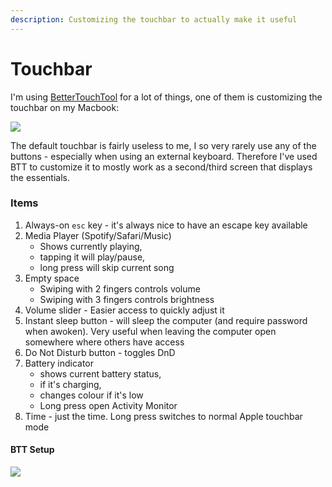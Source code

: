 ```yaml
---
description: Customizing the touchbar to actually make it useful
---
```


# Touchbar

I'm using [BetterTouchTool](https://folivora.ai/) for a lot of things, one of them is customizing the touchbar on my Macbook:

![](../../.gitbook/assets/touch-bar-shot-2021-02-18-at-10.53.08.png)

The default touchbar is fairly useless to me, I so very rarely use any of the buttons - especially when using an external keyboard. Therefore I've used BTT to customize it to mostly work as a second/third screen that displays the essentials.

### Items

1. Always-on `esc` key - it's always nice to have an escape key available
2. Media Player \(Spotify/Safari/Music\)
   * Shows currently playing, 
   * tapping it will play/pause, 
   * long press will skip current song
3. Empty space
   * Swiping with 2 fingers controls volume
   * Swiping with  3 fingers controls brightness
4. Volume slider - Easier access to quickly adjust it
5. Instant sleep button - will sleep the computer \(and require password when awoken\). Very useful when leaving the computer open somewhere where others have access
6. Do Not Disturb button - toggles DnD
7. Battery indicator
   * shows current battery status, 
   * if it's charging, 
   * changes colour if it's low
   * Long press open Activity Monitor
8. Time - just the time. Long press switches to normal Apple touchbar mode



#### BTT Setup

![](../../.gitbook/assets/screenshot-2021-02-18-at-10.55.14.png)




